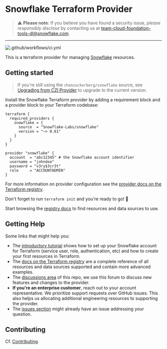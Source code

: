 # Snowflake Terraform Provider

> ⚠️ **Please note**: If you believe you have found a security issue, _please responsibly disclose_ by contacting us at [team-cloud-foundation-tools-dl@snowflake.com](mailto:team-cloud-foundation-tools-dl@snowflake.com).

----

![.github/workflows/ci.yml](https://github.com/Snowflake-Labs/terraform-provider-snowflake/workflows/.github/workflows/ci.yml/badge.svg)

This is a terraform provider for managing [Snowflake](https://www.snowflake.com/) resources.

## Getting started

> If you're still using the `chanzuckerberg/snowflake` source, see [Upgrading from CZI Provider](./CZI_UPGRADE.md) to upgrade to the current version.

Install the Snowflake Terraform provider by adding a requirement block and a provider block to your Terraform codebase:
```hcl
terraform {
  required_providers {
    snowflake = {
      source  = "Snowflake-Labs/snowflake"
      version = "~> 0.61"
    }
  }
}

provider "snowflake" {
  account  = "abc12345" # the Snowflake account identifier
  username = "johndoe"
  password = "v3ry$3cr3t"
  role     = "ACCOUNTADMIN"
}
```

For more information on provider configuration see the [provider docs on the Terraform registry](https://registry.terraform.io/providers/Snowflake-Labs/snowflake/latest/docs).

Don't forget to run `terraform init` and you're ready to go! 🚀

Start browsing the [registry docs](https://registry.terraform.io/providers/Snowflake-Labs/snowflake/latest/docs) to find resources and data sources to use.

## Getting Help

Some links that might help you:

- The [introductory tutorial](https://guides.snowflake.com/guide/terraforming_snowflake/#0) shows how to set up your Snowflake account for Terraform (service user, role, authentication, etc) and how to create your first resources in Terraform.
- The [docs on the Terraform registry](https://registry.terraform.io/providers/Snowflake-Labs/snowflake/latest) are a complete reference of all resources and data sources supported and contain more advanced examples.
- The [discussions area](https://github.com/Snowflake-Labs/terraform-provider-snowflake/discussions) of this repo, we use this forum to discuss new features and changes to the provider.
- **If you're an enterprise customer**, reach out to your account representative. We prioritize support requests over GitHub issues. This also helps us allocating additional engineering resources to supporting the provider.
- The [issues section](https://github.com/Snowflake-Labs/terraform-provider-snowflake/issues) might already have an issue addressing your question.

## Contributing

Cf. [Contributing](./CONTRIBUTING).